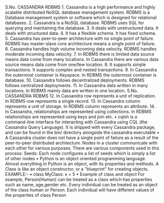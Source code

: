 
S.No. CASSANDRA RDBMS
1.
Cassandra is a high performance 
and highly scalable distributed 
NoSQL database management 
system.
RDBMS is a Database 
management system or 
software which is designed for 
relational databases.
2. Cassandra is a NoSQL database.
RDBMS uses SQL for querying 
and maintaining the database.
3. It deals with unstructured data. It deals with structured data.
4. It has a flexible schema. It has fixed schema.
5.
Cassandra has peer-to-peer 
architecture with no single point of 
failure.
RDBMS has master-slave core 
architecture means a single 
point of failure.
6.
Cassandra handles high volume 
incoming data velocity.
RDBMS handles moderate 
incoming data velocity.
7.
In RDBMS there is limited data 
source means data come from 
many locations.
In Cassandra there are various 
data source means data come 
from one/few location.
8. It supports simple transactions.
It supports complex and nested 
transactions.
9.
In Cassandra the outermost 
container is Keyspace.
In RDBMS the outermost 
container is database.
10.
Cassandra follows decentralized 
deployments.
RDBMS follows centralized 
deployments.
11.
In Cassandra data written in many 
locations.
In RDBMS mainly data are 
written in one location.
S.No. CASSANDRA RDBMS
12.
In Cassandra row represents a 
unit of replication.
In RDBMS row represents a 
single record.
13.
In Cassandra column represents 
a unit of storage.
In RDBMS column represents 
an attribute.
14.
In Cassandra, relationships are 
represented using collections.
In RDBMS relationships are 
represented using keys and 
join etc.
• cqlsh is a command-line interface for 
interacting with Cassandra using CQL 
(the Cassandra Query Language). It is 
shipped with every Cassandra package, 
and can be found in the bin/ directory 
alongside the cassandra executable
• A Cassandra cluster does not have a 
single point of failure as a result of the 
peer-to-peer distributed architecture. 
Nodes in a cluster communicate with 
each other for various purposes. There 
are various components used in this 
process: Seeds: Each node configures a 
list of seeds which is simply a list of 
other nodes
• Python is an object oriented 
programming language. Almost 
everything in Python is an object, with 
its properties and methods. A Class is 
like an object constructor, or a 
"blueprint" for creating objects.
EXAMPLE:-
• class MyClass:
x = 5
• Example of class and object For 
example, Person(Human) can be 
treated as a class which has properties 
such as name, age,gender etc. Every 
individual can be treated as an object 
of the class human or Person. Each 
individual will have different values of 
the properties of class Person
